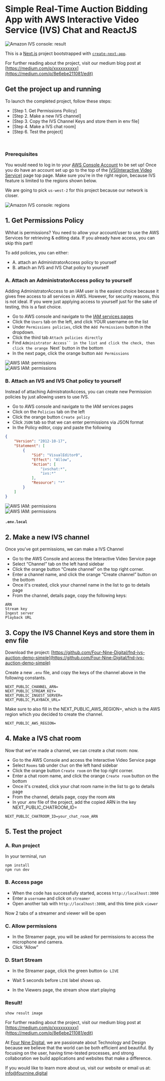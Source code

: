 # Simple Real-Time Auction Bidding App with AWS Interactive Video Service (IVS) Chat and ReactJS

<img src="public/readme/auction-demo.png" alt="Amazon IVS console: result" /><br />

This is a [Next.js](https://nextjs.org/) project bootstrapped with [`create-next-app`](https://github.com/vercel/next.js/tree/canary/packages/create-next-app).

For further reading about the project, visit our medium blog post at
[https://medium.com/p/xxxxxxxxxx](https://medium.com/p/8e6ebe211081/edit)


##  Get the project up and running

To launch the completed project, follow these steps:

- [Step 1. Get Permissions Policy]
- [Step 2. Make a new IVS channel]
- [Step 3. Copy the IVS Channel Keys and store them in env file]
- [Step 4. Make a IVS chat room]
- [Step 6. Test the project]

<br />

### Prerequisites

You would need to log in to your [AWS Console Account](https://aws.amazon.com/console/) to be set up!
Once you do have an account set up go to the top of the [IVS(Interactive Video Service)](console.aws.amazon.com/ivs/) page top page.
Make sure you’re in the right region, because IVS feature is limited to the regions shown below.

We are going to pick `us-west-2` for this project because our network is closer.

<img src="public/readme/regions.png" alt="Amazon IVS console: regions" /><br />


## 1. Get Permissions Policy

Whhat is permissions?
You need to allow your account/user to use the AWS Services for retrieving & editing data. If you already have access, you can skip this part!

To add policies, you can either: 

- A. attach an AdministratorAccess policy to yourself
- B. attach an IVS and IVS Chat policy to yourself


### A. Attach an AdministratorAccess policy to yourself

Adding AdministratorAccess to an IAM user is the easiest choice because it gives free access to all services in AWS. However, for security reasons, this is not ideal. 
If you were just applying access to yourself just for the sake of testing, this is a fast choice.

- Go to AWS console and navigate to the [IAM services pages](console.aws.amazon.com/iam)
- Click the `Users` tab on the left, and click YOUR username on the list
- Under `Permissions policies`, click the `Add Permissions` button in the dropdown.
- Click the third tab `Attach policies directly`
- Find `Administrator Access`` in the list and click the check, then click the orange `Next` button in the bottom
- In the next page, click the orange button `Add Permissions`

<img src="public/readme/policyA-1.png" alt="AWS IAM: permissions" /><br />
<img src="public/readme/policyA-2.png" alt="AWS IAM: permissions" /><br />

### B. Attach an IVS and IVS Chat policy to yourself

Instead of attaching AdmistratorAccess, you can create new Permission policies by just allowing users to use IVS.

- Go to AWS console and navigate to the IAM services pages
- Click on the `Policies` tab on the left
- Click the orange button `Create policy`
- Click `JSON` tab so that we can enter permissions via JSON format
- In the Policy editor, copy and paste the following


```test.json
{
	"Version": "2012-10-17",
	"Statement": [
		{
			"Sid": "VisualEditor0",
			"Effect": "Allow",
			"Action": [
				"ivschat:*",
				"ivs:*"
			],
			"Resource": "*"
		}
	]
}

```

<img src="public/readme/policyB-1.png" alt="AWS IAM: permissions" /><br />
<img src="public/readme/policyB-2.png" alt="AWS IAM: permissions" /><br />

#### **`.env.local`**



## 2. Make a new IVS channel 

Once you’ve got permissions, we can make a IVS Channel

- Go to the AWS Console and access the Interactive Video Service page
- Select “Channel” tab on the left hand sidebar
- Click the orange button “Create channel” on the top right corner.
- Enter a channel name, and click the orange “Create channel” button on the bottom
- Once it's created, click your channel name in the list to go to details page
- From the channel, details page, copy the following keys:

```
ARN
Stream key
Ingest server
Playback URL
```

## 3. Copy the IVS Channel Keys and store them in env file

Download the project:
[https://github.com/Four-Nine-Digital/fnd-ivs-auction-demo-simple](https://github.com/Four-Nine-Digital/fnd-ivs-auction-demo-simple)

Create a new `.env` file, and copy the keys of the channel above in the following constants.

```.env
NEXT_PUBLIC_CHANNEL_ARN=
NEXT_PUBLIC_STREAM_KEY=
NEXT_PUBLIC_INGEST_SERVER=
NEXT_PUBLIC_PLAYBACK_URL=
```

Make sure to also fill in the NEXT_PUBLIC_AWS_REGION=, which is the AWS region which you decided to create the channel.

```.env
NEXT_PUBLIC_AWS_REGION=
```

## 4. Make a IVS chat room

Now that we’ve made a channel, we can create a chat room: now.

- Go to the AWS Console and access the Interactive Video Service page
- Select `Rooms` tab under `Chat` on the left hand sidebar
- Click the orange button `Create room` on the top right corner.
- Enter a chat room name, and click the orange `Create room` button on the bottom
- Once it's created, click your chat room name in the list to go to details page
- From the channel, details page, copy the room `ARN`
- In your .env file of the project, add the copied ARN in the key  NEXT_PUBLIC_CHATROOM_ID=

```.env
NEXT_PUBLIC_CHATROOM_ID=your_chat_room_ARN
```

## 5. Test the project


### A. Run project

In your terminal, run

```
npm install
npm run dev
```

### B. Access page

- When the code has successfully started, access `http://localhost:3000`
- Enter a `username` and click on `streamer`
- Open another tab with `http://localhost:3000`, and this time pick `viewer`

Now 2 tabs of a streamer and viewer will be open

### C. Allow permissions

- In the Streamer page, you will be asked for permissions to access the microphone and camera.
- Click “Allow”


### D. Start Stream

- In the Streamer page, click the green button `Go LIVE`
- Wait 5 seconds before `LIVE` label shows up.

- In the Viewers page, the stream show start playing


### Result!

`show result image`

For further reading about the project, visit our medium blog post at
[https://medium.com/p/xxxxxxxxxx](https://medium.com/p/8e6ebe211081/edit)


At [Four Nine Digital](https://fournine.digital/), we are passionate about Technology and Design because we believe that the world can be both efficient and beautiful. By focusing on the user, having time-tested processes, and strong collaboration we build applications and websites that make a difference.

If you would like to learn more about us, visit our website or email us at: [info@fournine.digital](info@fournine.digital)